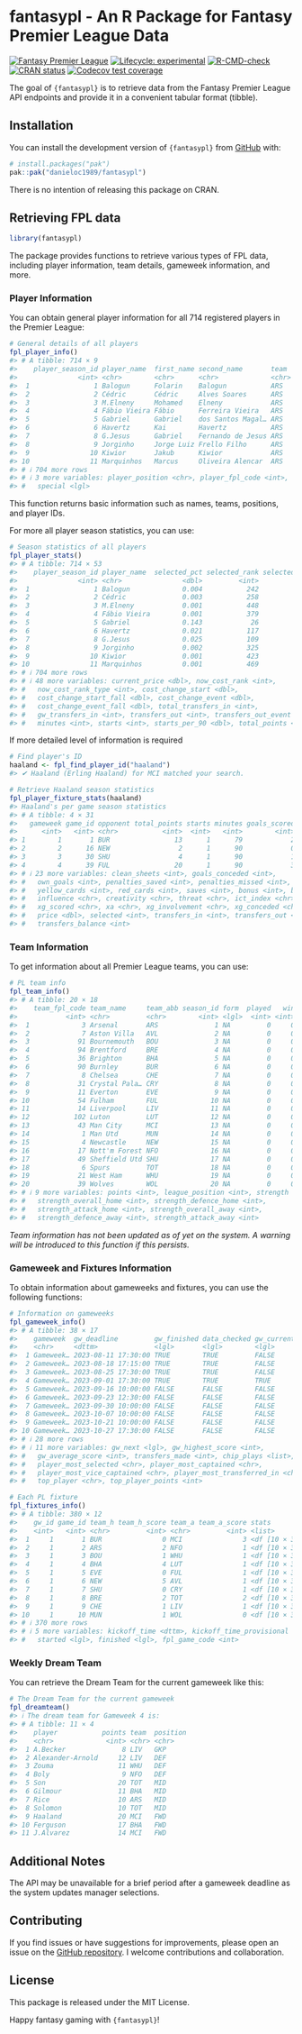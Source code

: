 
<!-- README.md is generated from README.Rmd. Please edit that file -->

# fantasypl - An R Package for Fantasy Premier League Data

<!-- badges: start -->

[![Fantasy Premier
League](https://img.shields.io/badge/Fantasy_Premier_League-360D3A?logo=premierleague)](https://fantasy.premierleague.com/)
[![Lifecycle:
experimental](https://img.shields.io/badge/lifecycle-experimental-orange.svg)](https://lifecycle.r-lib.org/articles/stages.html#experimental)
[![R-CMD-check](https://github.com/danieloc1989/fantasypl/actions/workflows/R-CMD-check.yaml/badge.svg)](https://github.com/danieloc1989/fantasypl/actions/workflows/R-CMD-check.yaml)
[![CRAN
status](https://www.r-pkg.org/badges/version/fantasypl)](https://CRAN.R-project.org/package=fantasypl)
[![Codecov test
coverage](https://codecov.io/gh/danieloc1989/fantasypl/branch/master/graph/badge.svg)](https://app.codecov.io/gh/danieloc1989/fantasypl?branch=master)
<!-- badges: end -->

The goal of `{fantasypl}` is to retrieve data from the Fantasy Premier
League API endpoints and provide it in a convenient tabular format
(tibble).

## Installation

You can install the development version of `{fantasypl}` from
[GitHub](https://github.com/) with:

``` r
# install.packages("pak")
pak::pak("danieloc1989/fantasypl")
```

There is no intention of releasing this package on CRAN.

## Retrieving FPL data

``` r
library(fantasypl)
```

The package provides functions to retrieve various types of FPL data,
including player information, team details, gameweek information, and
more.

### Player Information

You can obtain general player information for all 714 registered players
in the Premier League:

``` r
# General details of all players
fpl_player_info()
#> # A tibble: 714 × 9
#>    player_season_id player_name  first_name second_name       team  squad_number
#>               <int> <chr>        <chr>      <chr>             <chr> <lgl>       
#>  1                1 Balogun      Folarin    Balogun           ARS   NA          
#>  2                2 Cédric       Cédric     Alves Soares      ARS   NA          
#>  3                3 M.Elneny     Mohamed    Elneny            ARS   NA          
#>  4                4 Fábio Vieira Fábio      Ferreira Vieira   ARS   NA          
#>  5                5 Gabriel      Gabriel    dos Santos Magal… ARS   NA          
#>  6                6 Havertz      Kai        Havertz           ARS   NA          
#>  7                8 G.Jesus      Gabriel    Fernando de Jesus ARS   NA          
#>  8                9 Jorginho     Jorge Luiz Frello Filho      ARS   NA          
#>  9               10 Kiwior       Jakub      Kiwior            ARS   NA          
#> 10               11 Marquinhos   Marcus     Oliveira Alencar  ARS   NA          
#> # ℹ 704 more rows
#> # ℹ 3 more variables: player_position <chr>, player_fpl_code <int>,
#> #   special <lgl>
```

This function returns basic information such as names, teams, positions,
and player IDs.

For more all player season statistics, you can use:

``` r
# Season statistics of all players 
fpl_player_stats()
#> # A tibble: 714 × 53
#>    player_season_id player_name  selected_pct selected_rank selected_rank_type
#>               <int> <chr>               <dbl>         <int>              <int>
#>  1                1 Balogun             0.004           242                 41
#>  2                2 Cédric              0.003           258                101
#>  3                3 M.Elneny            0.001           448                146
#>  4                4 Fábio Vieira        0.001           379                119
#>  5                5 Gabriel             0.143            26                  7
#>  6                6 Havertz             0.021           117                 35
#>  7                8 G.Jesus             0.025           109                 20
#>  8                9 Jorginho            0.002           325                 97
#>  9               10 Kiwior              0.001           423                165
#> 10               11 Marquinhos          0.001           469                160
#> # ℹ 704 more rows
#> # ℹ 48 more variables: current_price <dbl>, now_cost_rank <int>,
#> #   now_cost_rank_type <int>, cost_change_start <dbl>,
#> #   cost_change_start_fall <dbl>, cost_change_event <dbl>,
#> #   cost_change_event_fall <dbl>, total_transfers_in <int>,
#> #   gw_transfers_in <int>, transfers_out <int>, transfers_out_event <int>,
#> #   minutes <int>, starts <int>, starts_per_90 <dbl>, total_points <int>, …
```

If more detailed level of information is required

``` r
# Find player's ID
haaland <- fpl_find_player_id("haaland")
#> ✔ Haaland (Erling Haaland) for MCI matched your search.

# Retrieve Haaland season statistics
fpl_player_fixture_stats(haaland)
#> Haaland's per game season statistics
#> # A tibble: 4 × 31
#>   gameweek game_id opponent total_points starts minutes goals_scored assists
#>      <int>   <int> <chr>           <int>  <int>   <int>        <int>   <int>
#> 1        1       1 BUR                13      1      79            2       0
#> 2        2      16 NEW                 2      1      90            0       0
#> 3        3      30 SHU                 4      1      90            1       0
#> 4        4      39 FUL                20      1      90            3       1
#> # ℹ 23 more variables: clean_sheets <int>, goals_conceded <int>,
#> #   own_goals <int>, penalties_saved <int>, penalties_missed <int>,
#> #   yellow_cards <int>, red_cards <int>, saves <int>, bonus <int>, bps <int>,
#> #   influence <chr>, creativity <chr>, threat <chr>, ict_index <chr>,
#> #   xg_scored <chr>, xa <chr>, xg_involvement <chr>, xg_conceded <chr>,
#> #   price <dbl>, selected <int>, transfers_in <int>, transfers_out <int>,
#> #   transfers_balance <int>
```

### Team Information

To get information about all Premier League teams, you can use:

``` r
# PL team info
fpl_team_info()
#> # A tibble: 20 × 18
#>    team_fpl_code team_name     team_abb season_id form  played   win  draw  loss
#>            <int> <chr>         <chr>        <int> <lgl>  <int> <int> <int> <int>
#>  1             3 Arsenal       ARS              1 NA         0     0     0     0
#>  2             7 Aston Villa   AVL              2 NA         0     0     0     0
#>  3            91 Bournemouth   BOU              3 NA         0     0     0     0
#>  4            94 Brentford     BRE              4 NA         0     0     0     0
#>  5            36 Brighton      BHA              5 NA         0     0     0     0
#>  6            90 Burnley       BUR              6 NA         0     0     0     0
#>  7             8 Chelsea       CHE              7 NA         0     0     0     0
#>  8            31 Crystal Pala… CRY              8 NA         0     0     0     0
#>  9            11 Everton       EVE              9 NA         0     0     0     0
#> 10            54 Fulham        FUL             10 NA         0     0     0     0
#> 11            14 Liverpool     LIV             11 NA         0     0     0     0
#> 12           102 Luton         LUT             12 NA         0     0     0     0
#> 13            43 Man City      MCI             13 NA         0     0     0     0
#> 14             1 Man Utd       MUN             14 NA         0     0     0     0
#> 15             4 Newcastle     NEW             15 NA         0     0     0     0
#> 16            17 Nott'm Forest NFO             16 NA         0     0     0     0
#> 17            49 Sheffield Utd SHU             17 NA         0     0     0     0
#> 18             6 Spurs         TOT             18 NA         0     0     0     0
#> 19            21 West Ham      WHU             19 NA         0     0     0     0
#> 20            39 Wolves        WOL             20 NA         0     0     0     0
#> # ℹ 9 more variables: points <int>, league_position <int>, strength <int>,
#> #   strength_overall_home <int>, strength_defence_home <int>,
#> #   strength_attack_home <int>, strength_overall_away <int>,
#> #   strength_defence_away <int>, strength_attack_away <int>
```

*Team information has not been updated as of yet on the system. A
warning will be introduced to this function if this persists.*

### Gameweek and Fixtures Information

To obtain information about gameweeks and fixtures, you can use the
following functions:

``` r
# Information on gameweeks
fpl_gameweek_info()
#> # A tibble: 38 × 17
#>    gameweek  gw_deadline         gw_finished data_checked gw_current gw_previous
#>    <chr>     <dttm>              <lgl>       <lgl>        <lgl>      <lgl>      
#>  1 Gameweek… 2023-08-11 17:30:00 TRUE        TRUE         FALSE      FALSE      
#>  2 Gameweek… 2023-08-18 17:15:00 TRUE        TRUE         FALSE      FALSE      
#>  3 Gameweek… 2023-08-25 17:30:00 TRUE        TRUE         FALSE      TRUE       
#>  4 Gameweek… 2023-09-01 17:30:00 TRUE        TRUE         TRUE       FALSE      
#>  5 Gameweek… 2023-09-16 10:00:00 FALSE       FALSE        FALSE      FALSE      
#>  6 Gameweek… 2023-09-23 12:30:00 FALSE       FALSE        FALSE      FALSE      
#>  7 Gameweek… 2023-09-30 10:00:00 FALSE       FALSE        FALSE      FALSE      
#>  8 Gameweek… 2023-10-07 10:00:00 FALSE       FALSE        FALSE      FALSE      
#>  9 Gameweek… 2023-10-21 10:00:00 FALSE       FALSE        FALSE      FALSE      
#> 10 Gameweek… 2023-10-27 17:30:00 FALSE       FALSE        FALSE      FALSE      
#> # ℹ 28 more rows
#> # ℹ 11 more variables: gw_next <lgl>, gw_highest_score <int>,
#> #   gw_average_score <int>, transfers_made <int>, chip_plays <list>,
#> #   player_most_selected <chr>, player_most_captained <chr>,
#> #   player_most_vice_captained <chr>, player_most_transferred_in <chr>,
#> #   top_player <chr>, top_player_points <int>

# Each PL fixture
fpl_fixtures_info()
#> # A tibble: 380 × 12
#>    gw_id game_id team_h team_h_score team_a team_a_score stats        
#>    <int>   <int> <chr>         <int> <chr>         <int> <list>       
#>  1     1       1 BUR               0 MCI               3 <df [10 × 3]>
#>  2     1       2 ARS               2 NFO               1 <df [10 × 3]>
#>  3     1       3 BOU               1 WHU               1 <df [10 × 3]>
#>  4     1       4 BHA               4 LUT               1 <df [10 × 3]>
#>  5     1       5 EVE               0 FUL               1 <df [10 × 3]>
#>  6     1       6 NEW               5 AVL               1 <df [10 × 3]>
#>  7     1       7 SHU               0 CRY               1 <df [10 × 3]>
#>  8     1       8 BRE               2 TOT               2 <df [10 × 3]>
#>  9     1       9 CHE               1 LIV               1 <df [10 × 3]>
#> 10     1      10 MUN               1 WOL               0 <df [10 × 3]>
#> # ℹ 370 more rows
#> # ℹ 5 more variables: kickoff_time <dttm>, kickoff_time_provisional <lgl>,
#> #   started <lgl>, finished <lgl>, fpl_game_code <int>
```

### Weekly Dream Team

You can retrieve the Dream Team for the current gameweek like this:

``` r
# The Dream Team for the current gameweek
fpl_dreamteam()
#> ℹ The dream team for Gameweek 4 is:
#> # A tibble: 11 × 4
#>    player           points team  position
#>    <chr>             <int> <chr> <chr>   
#>  1 A.Becker              8 LIV   GKP     
#>  2 Alexander-Arnold     12 LIV   DEF     
#>  3 Zouma                11 WHU   DEF     
#>  4 Boly                  9 NFO   DEF     
#>  5 Son                  20 TOT   MID     
#>  6 Gilmour              11 BHA   MID     
#>  7 Rice                 10 ARS   MID     
#>  8 Solomon              10 TOT   MID     
#>  9 Haaland              20 MCI   FWD     
#> 10 Ferguson             17 BHA   FWD     
#> 11 J.Alvarez            14 MCI   FWD
```

## Additional Notes

The API may be unavailable for a brief period after a gameweek deadline
as the system updates manager selections.

## Contributing

If you find issues or have suggestions for improvements, please open an
issue on the [GitHub
repository](https://github.com/danieloc1989/fantasypl/issues). I welcome
contributions and collaboration.

## License

This package is released under the MIT License.

Happy fantasy gaming with `{fantasypl}`!
